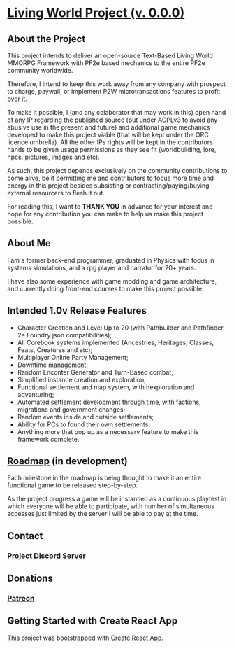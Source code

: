 # [Living World Project (v. 0.0.0)](https://living-world-project.vercel.app/)

## About the Project
This project intends to deliver an open-source Text-Based Living World MMORPG Framework with PF2e based mechanics to the entire PF2e community worldwide.

Therefore, I intend to keep this work away from any company with prospect to charge, paywall, or implement P2W microtransactions features to profit over it.

To make it possible, I (and any colaborator that may work in this) open hand of any IP regarding the published source (put under AGPLv3 to avoid any abusive use in the present and future) and additional game mechanics developed to make this project viable (that will be kept under the ORC licence umbrella). All the other IPs rights will be kept in the contributors hands to be given usage permissions as they see fit (worldbuilding, lore, npcs, pictures, images and etc).

As such, this project depends exclusively on the community contributions to come alive, be it permitting me and contributors to focus more time and energy in this project besides subsisting or contracting/paying/buying external resourcers to flesh it out.

For reading this, I want to **THANK YOU** in advance for your interest and hope for any contribution you can make to help us make this project possible.


## About Me
I am a former back-end programmer, graduated in Physics with focus in systems simulations, and a rpg player and narrator for 20+ years.

I have also some experience with game modding and game architecture, and currently doing front-end courses to make this project possible.


## Intended 1.0v Release Features

- Character Creation and Level Up to 20 (with Pathbuilder and Pathfinder 2e Foundry json compatibilities);
- All Corebook systems implemented (Ancestries, Heritages, Classes, Feats, Creatures and etc);
- Multiplayer Online Party Management;
- Downtime management;
- Random Enconter Generator and Turn-Based combat;
- Simplified instance creation and exploration;
- Functional settlement and map system, with hexploration and adventuring;
- Automated settlement development through time, with factions, migrations and government changes;
- Random events inside and outside settlements;
- Ability for PCs to found their own settlements;
- Anything more that pop up as a necessary feature to make this framework complete.


## [Roadmap](https://github.com/users/MaximillianRW/projects/1) (in development)

Each milestone in the roadmap is being thought to make it an entire functional game to be released step-by-step.

As the project progress a game will be instantied as a continuous playtest in which everyone will be able to participate, with number of simultaneous accesses just limited by the server I will be able to pay at the time.


## Contact
### [Project Discord Server](https://discord.gg/W5zD5jdWtT)

## Donations
### [Patreon](https://www.patreon.com/c/MaxRW)


## Getting Started with Create React App

This project was bootstrapped with [Create React App](https://github.com/facebook/create-react-app).